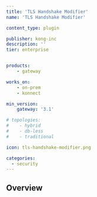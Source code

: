 ```yaml
---
title: 'TLS Handshake Modifier'
name: 'TLS Handshake Modifier'

content_type: plugin

publisher: kong-inc
description: ''
tier: enterprise


products:
    - gateway

works_on:
    - on-prem
    - konnect

min_version:
    gateway: '3.1'

# topologies:
#    - hybrid
#    - db-less
#    - traditional

icon: tls-handshake-modifier.png

categories:
  - security
---
```


## Overview
